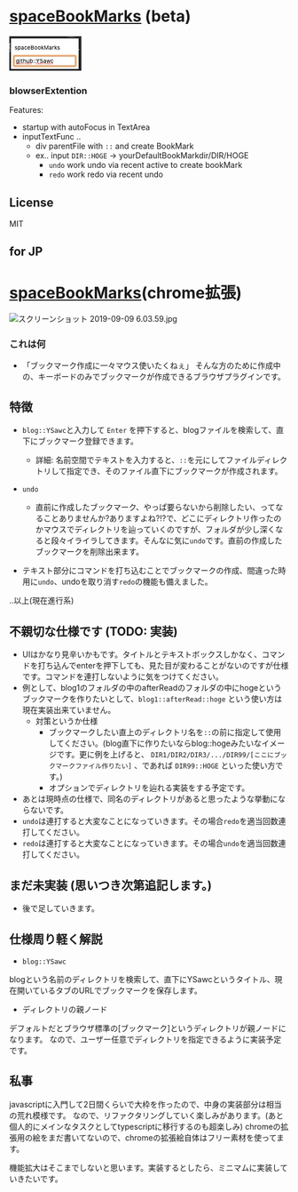 # [spaceBookMarks](https://chrome.google.com/webstore/detail/spacebookmarks/ecahpfejocepicljldbdohmakckkojje) (beta)

![spaceBookMarks](https://github.com/YSawc/spaceBookMarks/blob/master/screenshot/spaceBookMarks.jpg)

### blowserExtention

Features:
 - startup with autoFocus in TextArea
 - inputTextFunc ..
   - div parentFile with `::` and create BookMark
   - ex.. input `DIR::HOGE` -> yourDefaultBookMarkdir/DIR/HOGE
	 - `undo` work undo via recent active to create bookMark
	 - `redo` work redo via recent undo

## License
MIT


## for JP

# [spaceBookMarks](https://chrome.google.com/webstore/detail/spacebookmarks/ecahpfejocepicljldbdohmakckkojje)(chrome拡張)

![スクリーンショット 2019-09-09 6.03.59.jpg](https://qiita-image-store.s3.ap-northeast-1.amazonaws.com/0/287566/2e45a07e-0cc4-031d-c6d5-714953dc846d.jpeg)

### これは何

- 「ブックマーク作成に一々マウス使いたくねぇ」
そんな方のために作成中の、キーボードのみでブックマークが作成できるブラウザプラグインです。

## 特徴

- `blog::YSawc`と入力して `Enter` を押下すると、blogファイルを検索して、直下にブックマーク登録できます。
    - 詳細: 名前空間でテキストを入力すると、`::`を元にしてファイルディレクトリして指定でき、そのファイル直下にブックマークが作成されます。
- `undo`
  - 直前に作成したブックマーク、やっぱ要らないから削除したい、ってなることありませんか?ありますよね?!?で、どこにディレクトリ作ったのかマウスでディレクトリを辿っていくのですが、フォルダが少し深くなると段々イライラしてきます。そんなに気に`undo`です。直前の作成したブックマークを削除出来ます。

- テキスト部分にコマンドを打ち込むことでブックマークの作成、間違った時用に`undo`、undoを取り消す`redo`の機能も備えました。

..以上(現在進行系)

## 不親切な仕様です (TODO: 実装)

 - UIはかなり見辛いかもです。タイトルとテキストボックスしかなく、コマンドを打ち込んでenterを押下しても、見た目が変わることがないのですが仕様です。コマンドを連打しないように気をつけてください。
 - 例として、blog1のフォルダの中のafterReadのフォルダの中にhogeというブックマークを作りたいとして、`blog1::afterRead::hoge` という使い方は現在実装出来ていません。
   - 対策というか仕様
       - ブックマークしたい直上のディレクトリ名を`::`の前に指定して使用してください。(blog直下に作りたいならblog::hogeみたいなイメージです。更に例を上げると、 `DIR1/DIR2/DIR3/.../DIR99/[ここにブックマークファイル作りたい]` 、であれば `DIR99::HOGE` といった使い方です。)
       - オプションでディレクトリを辿れる実装をする予定です。
 - あとは現時点の仕様で、同名のディレクトリがあると思ったような挙動にならないです。
 - `undo`は連打すると大変なことになっていきます。その場合`redo`を適当回数連打してください。
 - `redo`は連打すると大変なことになっていきます。その場合`undo`を適当回数連打してください。

## まだ未実装 (思いつき次第追記します。)

- 後で足していきます。


## 仕様周り軽く解説

- `blog::YSawc`

blogという名前のディレクトリを検索して、直下にYSawcというタイトル、現在開いているタブのURLでブックマークを保存します。

- ディレクトリの親ノード

デフォルトだとブラウザ標準の[ブックマーク]というディレクトリが親ノードになります。
なので、ユーザー任意でディレクトリを指定できるように実装予定です。

## 私事

javascriptに入門して2日間くらいで大枠を作ったので、中身の実装部分は相当の荒れ模様です。
なので、リファクタリングしていく楽しみがあります。(あと個人的にメインなタスクとしてtypescriptに移行するのも超楽しみ)
chromeの拡張用の絵をまだ書いてないので、chromeの拡張絵自体はフリー素材を使ってます。


機能拡大はそこまでしないと思います。実装するとしたら、ミニマムに実装していきたいです。
